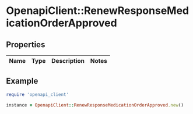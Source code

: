 # OpenapiClient::RenewResponseMedicationOrderApproved

## Properties

| Name | Type | Description | Notes |
| ---- | ---- | ----------- | ----- |

## Example

```ruby
require 'openapi_client'

instance = OpenapiClient::RenewResponseMedicationOrderApproved.new()
```

